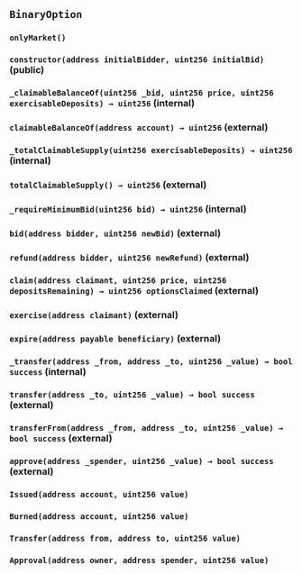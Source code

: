 ## `BinaryOption`

### `onlyMarket()`

### `constructor(address initialBidder, uint256 initialBid)` (public)

### `_claimableBalanceOf(uint256 _bid, uint256 price, uint256 exercisableDeposits) → uint256` (internal)

### `claimableBalanceOf(address account) → uint256` (external)

### `_totalClaimableSupply(uint256 exercisableDeposits) → uint256` (internal)

### `totalClaimableSupply() → uint256` (external)

### `_requireMinimumBid(uint256 bid) → uint256` (internal)

### `bid(address bidder, uint256 newBid)` (external)

### `refund(address bidder, uint256 newRefund)` (external)

### `claim(address claimant, uint256 price, uint256 depositsRemaining) → uint256 optionsClaimed` (external)

### `exercise(address claimant)` (external)

### `expire(address payable beneficiary)` (external)

### `_transfer(address _from, address _to, uint256 _value) → bool success` (internal)

### `transfer(address _to, uint256 _value) → bool success` (external)

### `transferFrom(address _from, address _to, uint256 _value) → bool success` (external)

### `approve(address _spender, uint256 _value) → bool success` (external)

### `Issued(address account, uint256 value)`

### `Burned(address account, uint256 value)`

### `Transfer(address from, address to, uint256 value)`

### `Approval(address owner, address spender, uint256 value)`
